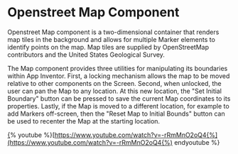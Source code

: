 # Openstreet Map Component

Openstreet Map component is a two-dimensional container that renders map tiles in the background and allows for multiple Marker elements to identify points on the map. Map tiles are supplied by OpenStreetMap contributors and the United States Geological Survey.

The Map component provides three utilities for manipulating its boundaries within App Inventor. First, a locking mechanism allows the map to be moved relative to other components on the Screen. Second, when unlocked, the user can pan the Map to any location. At this new location, the "Set Initial Boundary" button can be pressed to save the current Map coordinates to its properties. Lastly, if the Map is moved to a different location, for example to add Markers off-screen, then the "Reset Map to Initial Bounds" button can be used to recenter the Map at the starting location.

[{](https://youtu.be/-rRmMnO2oQ4)% youtube %}[https://www.youtube.com/watch?v=-rRmMnO2oQ4{%](https://www.youtube.com/watch?v=-rRmMnO2oQ4{%) endyoutube %}

